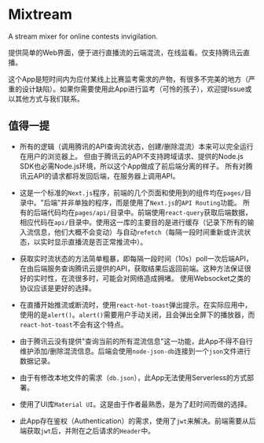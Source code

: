 # Mixtream

A stream mixer for online contests invigilation.

提供简单的Web界面，便于进行直播流的云端混流，在线监看。仅支持腾讯云直播。

这个App是短时间内为应付某线上比赛监考需求的产物，有很多不完美的地方（严重的设计缺陷）。如果你需要使用此App进行监考（可怜的孩子），欢迎提Issue或以其他方式与我们联系。

## 值得一提

- 所有的逻辑（调用腾讯的API查询流状态，创建/删除混流）本来可以完全运行在用户的浏览器上。
但由于腾讯云的API不支持跨域请求、提供的Node.js SDK也必需Node.js环境，所以这个App做成了前后端分离的样子。
所有对腾讯云API的请求都将发回后端，在服务器上调用API。

- 这是一个标准的`Next.js`程序，前端的几个页面和使用到的组件均在`pages/`目录中。"后端"并非单独的程序，而是使用了`Next.js`的`API Routing`功能。
所有的后端代码均在`pages/api/`目录中。前端使用`react-query`获取后端数据，相应代码在`api/`目录中。使用这一库的主要目的是进行缓存（记录下所有的输入流信息，他们大概不会变动）与自动`refetch`（每隔一段时间重新或许流状态，以实时显示直播流是否正常推流中）。

- 获取实时流状态的方法简单粗暴，即每隔一段时间（10s）poll一次后端API，在由后端服务查询腾讯云提供的API，获取结果后返回前端。这种方法保证很好的实时性，在流很多时，可能会对网络造成拥堵。
使用Websocket之类的协议应该是更好的选择。

- 在直播开始推流或断流时，使用`react-hot-toast`弹出提示。在实际应用中，使用的是`alert()`。`alert()`需要用户手动关闭，且会弹出全屏下的播放器，而`react-hot-toast`不会有这个特点。

- 由于腾讯云没有提供"查询当前的所有混流信息"这一功能，此App不得不自行维护添加/删除混流信息。后端会使用`node-json-db`连接到一个`json`文件进行数据记录。

- 由于有修改本地文件的需求（`db.json`），此App无法使用Serverless的方式部署。

- 使用了UI库`Material UI`。这是由于作者最熟悉，是为了赶时间而做的选择。

- 此App存在鉴权（Authentication）的需求，使用了`jwt`来解决。前端需要从后端获取`jwt`后，并附在之后请求的`Header`中。